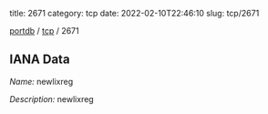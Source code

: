 title: 2671
category: tcp
date: 2022-02-10T22:46:10
slug: tcp/2671

[portdb](/) / [tcp](/category/tcp.html) / 2671


## IANA Data

_Name:_ newlixreg

_Description:_ newlixreg

